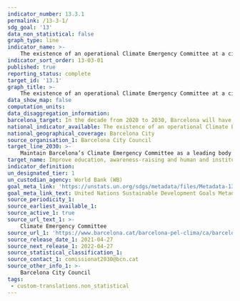 ```yaml
---
indicator_number: 13.3.1
permalink: /13-3-1/
sdg_goal: '13'
data_non_statistical: false
graph_type: line
indicator_name: >-
    The existence of an operational Climate Emergency Committee at a city level
indicator_sort_order: 13-03-01
published: true
reporting_status: complete
target_id: '13.1'
graph_title: >-
    The existence of an operational Climate Emergency Committee at a city level
data_show_map: false
computation_units: 
data_disaggregation_information:
barcelona_target: In the decade from 2020 to 2030, Barcelona will have effective tools for improving the education, awareness-raising and human and institutional capacity for the mitigation, adaptation, impact reduction and early warning of climate change
national_indicator_available: The existence of an operational Climate Emergency Committee at a city level
national_geographical_coverage: Barcelona City
source_organisation_1: Barcelona City Council
target_line_2030: >-
    Maintain Barcelona’s Climate Emergency Committee as a leading body in the fight against climate change
target_name: Improve education, awareness-raising and human and institutional capacity on climate change mitigation, adaptation, impact reduction and early warning
indicator_definition:
un_designated_tier: 1
un_custodian_agency: World Bank (WB)
goal_meta_link: 'https://unstats.un.org/sdgs/metadata/files/Metadata-13-03-01.pdf'
goal_meta_link_text: United Nations Sustainable Development Goals Metadata (pdf 894kB)
source_periodicity_1: 
source_earliest_available_1: 
source_active_1: true
source_url_text_1: >-
    Climate Emergency Committee
source_url_1: 'https://www.barcelona.cat/barcelona-pel-clima/ca/barcelona-respon/taula-lemergencia-climatica/files/documents/pla_pel_clima_-_informe_anual201841219.pdf'
source_release_date_1: 2021-04-27
source_next_release_1: 2022-04-27
source_statistical_classification_1: 
source_contact_1: comissionat2030@bcn.cat
source_other_info_1: >-
    Barcelona City Council
tags:
 - custom-translations.non_statistical
---
```

